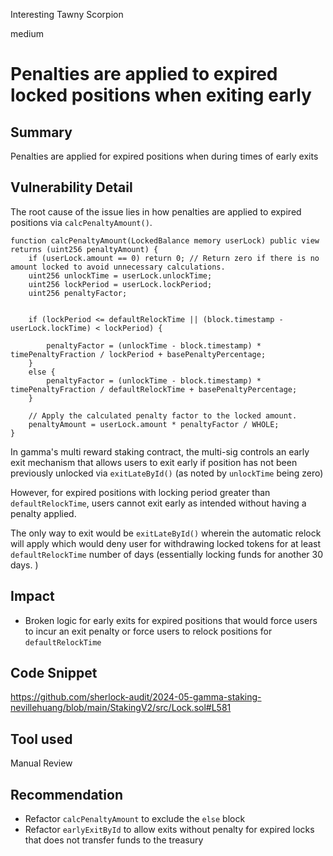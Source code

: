 Interesting Tawny Scorpion

medium

# Penalties are applied to expired locked positions when exiting early

## Summary

Penalties are applied for expired positions when during times of early exits

## Vulnerability Detail

The root cause of the issue lies in how penalties are applied to expired positions via `calcPenaltyAmount()`.

```solidity
function calcPenaltyAmount(LockedBalance memory userLock) public view returns (uint256 penaltyAmount) {
    if (userLock.amount == 0) return 0; // Return zero if there is no amount locked to avoid unnecessary calculations.
    uint256 unlockTime = userLock.unlockTime;
    uint256 lockPeriod = userLock.lockPeriod;
    uint256 penaltyFactor;


    if (lockPeriod <= defaultRelockTime || (block.timestamp - userLock.lockTime) < lockPeriod) {

        penaltyFactor = (unlockTime - block.timestamp) * timePenaltyFraction / lockPeriod + basePenaltyPercentage;
    }
    else {
        penaltyFactor = (unlockTime - block.timestamp) * timePenaltyFraction / defaultRelockTime + basePenaltyPercentage;
    }

    // Apply the calculated penalty factor to the locked amount.
    penaltyAmount = userLock.amount * penaltyFactor / WHOLE;
}
```

In gamma's multi reward staking contract, the multi-sig controls an early exit mechanism that allows users to exit early if position has not been previously unlocked via `exitLateById()` (as noted by `unlockTime` being zero)

However, for expired positions with locking period greater than `defaultRelockTime`, users cannot exit early as intended without having a penalty applied.

The only way to exit would be `exitLateById()` wherein the automatic relock will apply which would deny user for withdrawing locked tokens for at least `defaultRelockTime` number of days (essentially locking funds for another 30 days. )

## Impact

- Broken logic for early exits for expired positions that would force users to incur an exit penalty or force users to relock positions for `defaultRelockTime`

## Code Snippet

https://github.com/sherlock-audit/2024-05-gamma-staking-nevillehuang/blob/main/StakingV2/src/Lock.sol#L581

## Tool used

Manual Review

## Recommendation
- Refactor `calcPenaltyAmount` to exclude the `else` block
- Refactor `earlyExitById` to allow exits without penalty for expired locks that does not transfer funds to the treasury